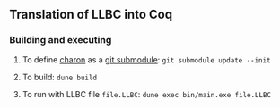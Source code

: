 ## Translation of LLBC into Coq

### Building and executing

1) To define [charon](https://github.com/AeneasVerif/charon) as a [git submodule](https://git-scm.com/book/en/v2/Git-Tools-Submodules): `git submodule update --init`

2) To build: `dune build`

3) To run with LLBC file `file.LLBC`: `dune exec bin/main.exe file.LLBC`
